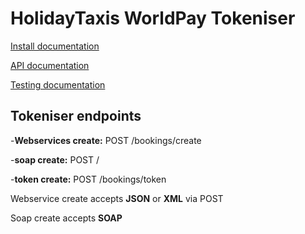 HolidayTaxis WorldPay Tokeniser
===============================

[Install documentation](doc/INSTALL.md)

[API documentation](doc/API.md)

[Testing documentation](doc/TESTING.md)



Tokeniser endpoints
-------------------

-**Webservices create:** POST /bookings/create

-**soap create:** POST /

-**token create:** POST /bookings/token

Webservice create accepts **JSON** or **XML** via POST

Soap create accepts **SOAP**
 
 
 